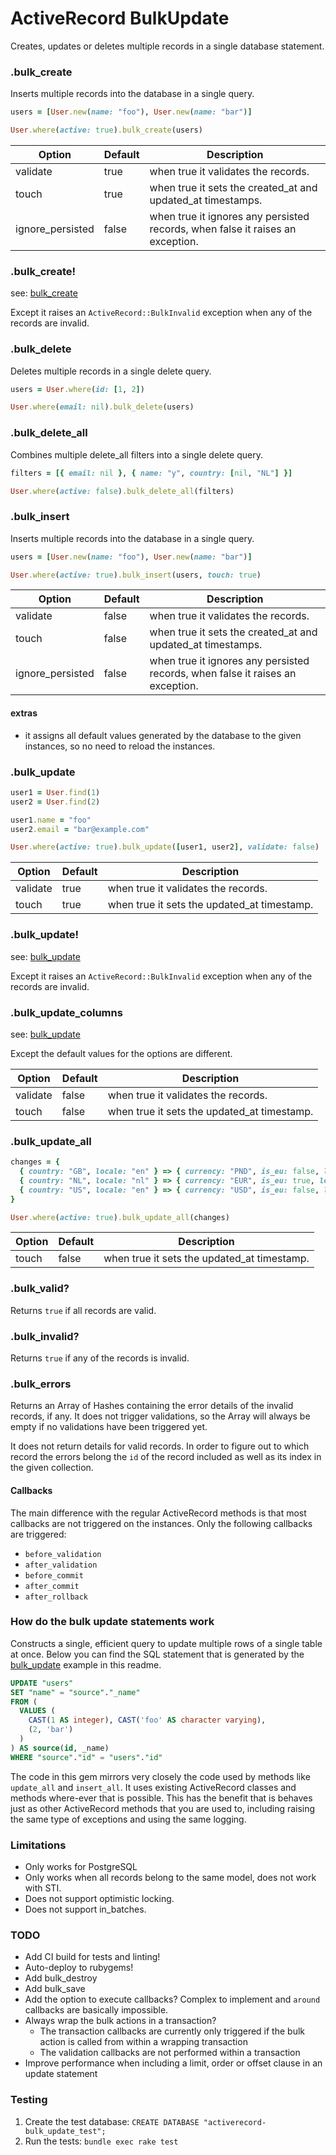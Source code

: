 # ActiveRecord BulkUpdate

Creates, updates or deletes multiple records in a single database statement.

### .bulk_create

Inserts multiple records into the database in a single query.

```ruby
users = [User.new(name: "foo"), User.new(name: "bar")]

User.where(active: true).bulk_create(users)
```

| Option  | Default | Description |
| ------------- | ------------- | ------------- |
| validate | true | when true it validates the records. |
| touch | true | when true it sets the created_at and updated_at timestamps. |
| ignore_persisted | false | when true it ignores any persisted records, when false it raises an exception. |

### .bulk_create!

see: [bulk_create](#bulk_create)

Except it raises an `ActiveRecord::BulkInvalid` exception when any of the records are invalid.

### .bulk_delete

Deletes multiple records in a single delete query.

```ruby
users = User.where(id: [1, 2])

User.where(email: nil).bulk_delete(users)
```

### .bulk_delete_all

Combines multiple delete_all filters into a single delete query.

```ruby
filters = [{ email: nil }, { name: "y", country: [nil, "NL"] }]

User.where(active: false).bulk_delete_all(filters)
```

### .bulk_insert

Inserts multiple records into the database in a single query.

```ruby
users = [User.new(name: "foo"), User.new(name: "bar")]

User.where(active: true).bulk_insert(users, touch: true)
```

| Option  | Default | Description |
| ------------- | ------------- | ------------- |
| validate | false | when true it validates the records. |
| touch | false | when true it sets the created_at and updated_at timestamps. |
| ignore_persisted | false | when true it ignores any persisted records, when false it raises an exception. |

#### extras

- it assigns all default values generated by the database to the given instances, so no need to reload the instances.

### .bulk_update

```ruby
user1 = User.find(1)
user2 = User.find(2)

user1.name = "foo"
user2.email = "bar@example.com"

User.where(active: true).bulk_update([user1, user2], validate: false)
```

| Option  | Default | Description |
| ------------- | ------------- | ------------- |
| validate | true | when true it validates the records. |
| touch | true | when true it sets the updated_at timestamp. |

### .bulk_update!

see: [bulk_update](#bulk_update)

Except it raises an `ActiveRecord::BulkInvalid` exception when any of the records are invalid.

### .bulk_update_columns

see: [bulk_update](#bulk_update)

Except the default values for the options are different.

| Option  | Default | Description |
| ------------- | ------------- | ------------- |
| validate | false | when true it validates the records. |
| touch | false | when true it sets the updated_at timestamp. |

### .bulk_update_all

```ruby
changes = {
  { country: "GB", locale: "en" } => { currency: "PND", is_eu: false, locale: "en-GB" },
  { country: "NL", locale: "nl" } => { currency: "EUR", is_eu: true, locale: "nl-NL" },
  { country: "US", locale: "en" } => { currency: "USD", is_eu: false, locale: "en-US" }
}

User.where(active: true).bulk_update_all(changes)
```

| Option  | Default | Description |
| ------------- | ------------- | ------------- |
| touch | false | when true it sets the updated_at timestamp. |

### .bulk_valid?

Returns `true` if all records are valid.

### .bulk_invalid?

Returns `true` if any of the records is invalid.

### .bulk_errors

Returns an Array of Hashes containing the error details of the invalid records, if any. It does not trigger validations, so the Array will always be empty if no validations have been triggered yet.

It does not return details for valid records. In order to figure out to which record the errors belong the `id` of the record included as well as its index in the given collection.

#### Callbacks
The main difference with the regular ActiveRecord methods is that most callbacks are not triggered on the instances. Only the following callbacks are triggered:
- `before_validation`
- `after_validation`
- `before_commit`
- `after_commit`
- `after_rollback`

### How do the bulk update statements work

Constructs a single, efficient query to update multiple rows of a single table at once. Below you can find the SQL statement that is generated by the [bulk_update](#bulk_update) example in this readme.

```sql
UPDATE "users"
SET "name" = "source"."_name"
FROM (
  VALUES (
    CAST(1 AS integer), CAST('foo' AS character varying),
    (2, 'bar')
  )
) AS source(id, _name)
WHERE "source"."id" = "users"."id"
```

The code in this gem mirrors very closely the code used by methods like `update_all` and `insert_all`. It uses existing ActiveRecord classes and methods where-ever that is possible. This has the benefit that is behaves just as other ActiveRecord methods that you are used to, including raising the same type of exceptions and using the same logging.

### Limitations

- Only works for PostgreSQL
- Only works when all records belong to the same model, does not work with STI.
- Does not support optimistic locking.
- Does not support in_batches.

### TODO

- Add CI build for tests and linting!
- Auto-deploy to rubygems!
- Add bulk_destroy
- Add bulk_save
- Add the option to execute callbacks? Complex to implement and `around` callbacks are basically impossible.
- Always wrap the bulk actions in a transaction?
  - The transaction callbacks are currently only triggered if the bulk action is called from within a wrapping transaction
  - The validation callbacks are not performed within a transaction
- Improve performance when including a limit, order or offset clause in an update statement

### Testing

1. Create the test database: `CREATE DATABASE "activerecord-bulk_update_test";`
2. Run the tests: `bundle exec rake test`
